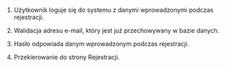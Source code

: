  1.  Użytkownik loguje się do systemu z danymi wprowadzonymi podczas rejestracji.

2. Walidacja adresu e-mail, który jest już przechowywany w bazie danych.

3. Hasło odpowiada danym wprowadzonym podczas rejestracji.

4. Przekierowanie do strony Rejestracji.
